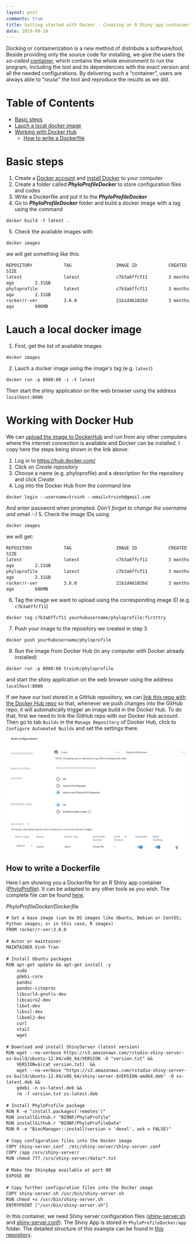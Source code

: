 ```yaml
---
layout: post
comments: true
title: Getting started with Docker - Creating an R Shiny app container as an use-case
date: 2019-09-10
---
```


Docking or containerization is a new method of distribute a software/tool. Beside providing only the source code for installing, we give the users the *so-called* [container](https://cloud.google.com/containers/), which contains the whole environment to run the program, including the tool and its dependencies with the exact version and all the needed configurations. By delivering such a “container”, users are always able to _“reuse”_ the tool and reproduce the results as we did.

Table of Contents
=================

   * [Basic steps](#basic-steps)
   * [Lauch a local docker image](#lauch-a-local-docker-image)
   * [Working with Docker Hub](#working-with-docker-hub)
      * [How to write a Dockerfile](#how-to-write-a-dockerfile)

# Basic steps
1. Create a [Docker account](https://hub.docker.com/signup) and [install Docker](https://docs.docker.com/install/) to your computer
2. Create a folder called **_PhyloProfileDocker_** to store configuration files and codes
3. Write a Dockerfile and put it to the **_PhyloProfileDocker_**
4. Go to **_PhyloProfileDocker_** folder and build a docker image with a tag using the command
```
docker build -t latest .
```
5. Check the available images with
```
docker images
```
we will get something like this:
```
REPOSITORY            TAG                 IMAGE ID            CREATED             SIZE
latest                latest              c7b3a6ffcf11        3 months ago        2.31GB
phyloprofile          latest              c7b3a6ffcf11        3 months ago        2.31GB
rocker/r-ver          3.6.0               21b1d461026d        3 months ago        606MB
```

# Lauch a local docker image
1. First, get the list of available images
```
docker images
```
2. Lauch a docker image using the image's tag (e.g. `latest`)
```
docker run -p 8080:80 -i -t latest
```
Then start the shiny application on the web browser using the address `localhost:8080`

# Working with Docker Hub
We can [upload the image to DockerHub](https://ropenscilabs.github.io/r-docker-tutorial/04-Dockerhub.html) and run from any other computers where the internet connection is available and Docker can be installed. I copy here the steps being shown in the link above:
1. Log in to https://hub.docker.com/
2. Click on *Create repository*
3. Choose a name (e.g. phyloprofile) and a description for the repository and click *Create*
4. Log into the Docker Hub from the command line
```
docker login --username=trvinh --email=trvinh@gmail.com
```
And enter password when prompted. *Don't forget to change the username and email :-)*
5. Check the image IDs using
```
docker images
```
we will get:
```
REPOSITORY            TAG                 IMAGE ID            CREATED             SIZE
latest                latest              c7b3a6ffcf11        3 months ago        2.31GB
phyloprofile          latest              c7b3a6ffcf11        3 months ago        2.31GB
rocker/r-ver          3.6.0               21b1d461026d        3 months ago        606MB
```
6. Tag the image we want to upload using the corresponding image ID (e.g. `c7b3a6ffcf11`)
```
docker tag c7b3a6ffcf11 yourhubusername/phyloprofile:firsttry
```
7. Push your image to the repository we created in step 3
```
docker push yourhubusername/phyloprofile
```
8. Run the image from Docker Hub (in any computer with Docker already installed)
```
docker run -p 8080:80 trvinh/phyloprofile
```
and start the shiny application on the web browser using the address `localhost:8080`

If we have our tool stored in a GitHub repository, we can [link this repo with the Docker Hub repo](https://success.docker.com/article/how-do-i-link-my-github-account) so that, whenever we push changes into the GitHub repo, it will automatically trigger an image build in the Docker Hub. To do that, first we need to link the GitHub repo with our Docker Hub account. Then go to tab `Builds` in the `Manage Repository` of Docker Hub, click to `Configure Automated Builds` and set the settings there.

<img src="/images/docker/auto_build_config.png" class="fit image">

## How to write a Dockerfile

Here I am showing you a Dockerfile for an R Shiny app container ([PhyloProfile](https://cloud.docker.com/repository/docker/trvinh/phyloprofile)). It can be adapted to any other tools as you wish. The complete file can be found [here](https://github.com/trvinh/PhyloProfileDocker/blob/master/Dockerfile).

_PhyloProfileDocker/Dockerfile_

```
# Set a base image (can be OS images like Ubuntu, Debian or CentOS; Python images; or in this case, R images)
FROM rocker/r-ver:3.6.0

# Autor or maintainer
MAINTAINER Vinh Tran

# Install Ubuntu packages
RUN apt-get update && apt-get install -y
    sudo
    gdebi-core
    pandoc
    pandoc-citeproc
    libcurl4-gnutls-dev
    libcairo2-dev
    libxt-dev
    libssl-dev
    libxml2-dev
    curl
    xtail
    wget

# Download and install ShinyServer (latest version)
RUN wget --no-verbose https://s3.amazonaws.com/rstudio-shiny-server-os-build/ubuntu-12.04/x86_64/VERSION -O "version.txt" &&
    VERSION=$(cat version.txt)  &&
    wget --no-verbose "https://s3.amazonaws.com/rstudio-shiny-server-os-build/ubuntu-12.04/x86_64/shiny-server-$VERSION-amd64.deb" -O ss-latest.deb &&
    gdebi -n ss-latest.deb &&
    rm -f version.txt ss-latest.deb

# Install PhyloProfile package
RUN R -e "install.packages('remotes')"
RUN installGithub.r "BIONF/PhyloProfile"
RUN installGithub.r "BIONF/PhyloProfileData"
RUN R -e "BiocManager::install(version = 'devel', ask = FALSE)"

# Copy configuration files into the Docker image
COPY shiny-server.conf  /etc/shiny-server/shiny-server.conf
COPY /app /srv/shiny-server/
RUN chmod 777 /srv/shiny-server/data/*.txt

# Make the ShinyApp available at port 80
EXPOSE 80

# Copy further configuration files into the Docker image
COPY shiny-server.sh /usr/bin/shiny-server.sh
RUN chmod +x /usr/bin/shiny-server.sh
ENTRYPOINT ["/usr/bin/shiny-server.sh"]
```

In this container, we need Shiny server configuration files ([shiny-server.sh](https://github.com/trvinh/PhyloProfileDocker/blob/master/shiny-server.sh) and [shiny-server.conf](https://github.com/trvinh/PhyloProfileDocker/blob/master/shiny-server.conf)). The Shiny App is stored in `PhyloProfileDocker/app` folder. The detailed structure of this example can be found in [this repository](https://github.com/trvinh/PhyloProfileDocker).

